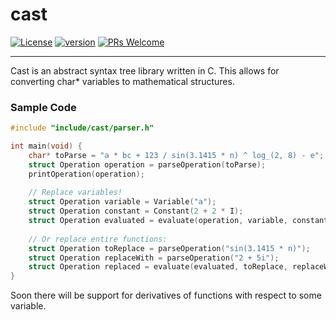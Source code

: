 # cast
[![License](https://img.shields.io/badge/License-Apache_2.0-blue.svg)]()
[![version](https://img.shields.io/badge/version-1.0.0-blue)]()
[![PRs Welcome](https://img.shields.io/badge/PRs-welcome-green.svg?style=flat-square)](https://makeapullrequest.com)
<hr>
Cast is an abstract syntax tree library written in C. This allows for converting char* variables to mathematical structures.

### Sample Code
```c
#include "include/cast/parser.h"

int main(void) {
    char* toParse = "a * bc + 123 / sin(3.1415 * n) ^ log_(2, 8) - e";
    struct Operation operation = parseOperation(toParse);
    printOperation(operation);
    
    // Replace variables!
    struct Operation variable = Variable("a");
    struct Operation constant = Constant(2 + 2 * I);
    struct Operation evaluated = evaluate(operation, variable, constant);
    
    // Or replace entire functions:
    struct Operation toReplace = parseOperation("sin(3.1415 * n)");
    struct Operation replaceWith = parseOperation("2 + 5i");
    struct Operation replaced = evaluate(evaluated, toReplace, replaceWith);
}
```

Soon there will be support for derivatives of functions with respect to some variable.